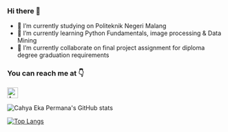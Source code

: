 ### Hi there 👋

- 🔭 I’m currently studying on Politeknik Negeri Malang
- 🌱 I’m currently learning Python Fundamentals, image processing & Data Mining
- 👯 I’m currently collaborate on final project assignment for diploma degree graduation requirements

### You can reach me at :point_down:

<p>
  <a href="https://www.linkedin.com/in/cahyaeka/">
    <img src="https://www.vectorlogo.zone/logos/linkedin/linkedin-icon.svg" alt="Angel Santiago Jaime Zavala's DEV Profile" height="25" width="25">
  </a>
</p>

![Cahya Eka Permana's GitHub stats](https://github-readme-stats.vercel.app/api?username=cahyaekapermana&show_icons=true&theme=radical)

[![Top Langs](https://github-readme-stats.vercel.app/api/top-langs/?username=cahyaekapermana)](https://github.com/cahyaekapermana)



